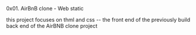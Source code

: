 0x01. AirBnB clone - Web static

this project focuses on thml and css -- the front end of the 
previously build back end of the AirBNB clone project


